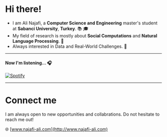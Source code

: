 # Hi there!

- I am Ali Najafi, a **Computer Science and Engineering** master's student at **Sabanci University**, **Turkey**. 📚 🎓 <br>
- My field of research is mostly about **Social Computations** and **Natural Language Processing**. 🎯 <br>
- Always interested in Data and Real-World Challenges. 🤗



---
<h4> Now I'm listening... 🎧</h4> 

[![Spotify](https://spotify-now-playing-rr1i.vercel.app/api/spotify)](https://open.spotify.com/user/3157fy4ugjlzfy75hdazapbgh7li)

---
# Connect me
I am always open to new opportunities and collabrations. Do not hesitate to reach me out!

🌐 [www.najafi-ali.com](http://www.najafi-ali.com)
 
